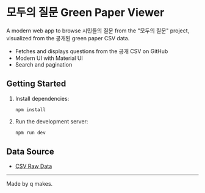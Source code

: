 # 모두의 질문 Green Paper Viewer

A modern web app to browse 시민들의 질문 from the "모두의 질문" project, visualized from the 공개된 green paper CSV data.

- Fetches and displays questions from the 공개 CSV on GitHub
- Modern UI with Material UI
- Search and pagination

## Getting Started

1. Install dependencies:
   ```bash
   npm install
   ```
2. Run the development server:
   ```bash
   npm run dev
   ```

## Data Source
- [CSV Raw Data](https://raw.githubusercontent.com/q4all/greenpaper/refs/heads/main/2025%EB%85%84%20%EC%8B%9C%EC%A6%8C1/%EB%AA%A8%EB%91%90%EC%9D%98%EC%A7%88%EB%AC%B8Q%20%EC%8B%9C%EC%A6%8C1.csv)

---

Made by q makes.
